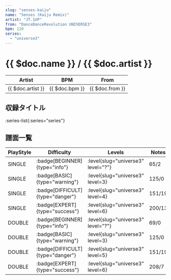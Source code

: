 ```yaml
---
slug: "senses-kaiju"
name: "Senses (Kaiju Remix)"
artist: "JT.1UP"
from: "DanceDanceRevolution UNIVERSE3"
bpm: 120
series:
  - "universe3"
---
```


# {{ $doc.name }} / {{ $doc.artist }}

|Artist|BPM|From|
|------|---|----|
|{{ $doc.artist }}|{{ $doc.bpm }}|{{ $doc.from }}|

## 収録タイトル

:series-list{:series="series"}

## 譜面一覧

|PlayStyle|Difficulty|Levels|Notes|Movie|
|---------|----------|------|-----|-----|
|SINGLE| :badge[BEGINNER]{type="info"}|<div class="field is-grouped is-grouped-multiline"> :level{slug="universe3" level="?"}</div>|65/2||
|SINGLE| :badge[BASIC]{type="warning"}|<div class="field is-grouped is-grouped-multiline"> :level{slug="universe3" level=3}</div>|125/0||
|SINGLE| :badge[DIFFICULT]{type="danger"}|<div class="field is-grouped is-grouped-multiline"> :level{slug="universe3" level=4}</div>|151/19||
|SINGLE| :badge[EXPERT]{type="success"}|<div class="field is-grouped is-grouped-multiline"> :level{slug="universe3" level=6}</div>|200/13||
|DOUBLE| :badge[BEGINNER]{type="info"}|<div class="field is-grouped is-grouped-multiline"> :level{slug="universe3" level="?"}</div>|69/0||
|DOUBLE| :badge[BASIC]{type="warning"}|<div class="field is-grouped is-grouped-multiline"> :level{slug="universe3" level=3}</div>|125/0||
|DOUBLE| :badge[DIFFICULT]{type="danger"}|<div class="field is-grouped is-grouped-multiline"> :level{slug="universe3" level=5}</div>|151/19||
|DOUBLE| :badge[EXPERT]{type="success"}|<div class="field is-grouped is-grouped-multiline"> :level{slug="universe3" level=6}</div>|208/7||

